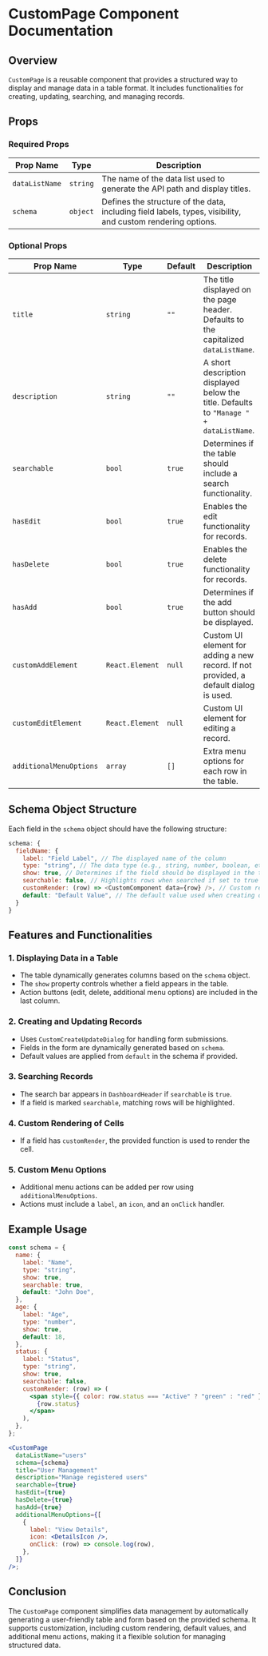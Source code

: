 # CustomPage Component Documentation

## Overview

`CustomPage` is a reusable component that provides a structured way to display and manage data in a table format. It includes functionalities for creating, updating, searching, and managing records.

## Props

### Required Props

| Prop Name      | Type     | Description                                                                                                 |
| -------------- | -------- | ----------------------------------------------------------------------------------------------------------- |
| `dataListName` | `string` | The name of the data list used to generate the API path and display titles.                                 |
| `schema`       | `object` | Defines the structure of the data, including field labels, types, visibility, and custom rendering options. |

### Optional Props

| Prop Name               | Type            | Default | Description                                                                            |
| ----------------------- | --------------- | ------- | -------------------------------------------------------------------------------------- |
| `title`                 | `string`        | `""`    | The title displayed on the page header. Defaults to the capitalized `dataListName`.    |
| `description`           | `string`        | `""`    | A short description displayed below the title. Defaults to `"Manage " + dataListName`. |
| `searchable`            | `bool`          | `true`  | Determines if the table should include a search functionality.                         |
| `hasEdit`               | `bool`          | `true`  | Enables the edit functionality for records.                                            |
| `hasDelete`             | `bool`          | `true`  | Enables the delete functionality for records.                                          |
| `hasAdd`                | `bool`          | `true`  | Determines if the add button should be displayed.                                      |
| `customAddElement`      | `React.Element` | `null`  | Custom UI element for adding a new record. If not provided, a default dialog is used.  |
| `customEditElement`     | `React.Element` | `null`  | Custom UI element for editing a record.                                                |
| `additionalMenuOptions` | `array`         | `[]`    | Extra menu options for each row in the table.                                          |

## Schema Object Structure

Each field in the `schema` object should have the following structure:

```js
schema: {
  fieldName: {
    label: "Field Label", // The displayed name of the column
    type: "string", // The data type (e.g., string, number, boolean, etc.)
    show: true, // Determines if the field should be displayed in the table
    searchable: false, // Highlights rows when searched if set to true
    customRender: (row) => <CustomComponent data={row} />, // Custom rendering logic for the field
    default: "Default Value", // The default value used when creating or updating records
  }
}
```

## Features and Functionalities

### 1. **Displaying Data in a Table**

- The table dynamically generates columns based on the `schema` object.
- The `show` property controls whether a field appears in the table.
- Action buttons (edit, delete, additional menu options) are included in the last column.

### 2. **Creating and Updating Records**

- Uses `CustomCreateUpdateDialog` for handling form submissions.
- Fields in the form are dynamically generated based on `schema`.
- Default values are applied from `default` in the schema if provided.

### 3. **Searching Records**

- The search bar appears in `DashboardHeader` if `searchable` is `true`.
- If a field is marked `searchable`, matching rows will be highlighted.

### 4. **Custom Rendering of Cells**

- If a field has `customRender`, the provided function is used to render the cell.

### 5. **Custom Menu Options**

- Additional menu actions can be added per row using `additionalMenuOptions`.
- Actions must include a `label`, an `icon`, and an `onClick` handler.

## Example Usage

```jsx
const schema = {
  name: {
    label: "Name",
    type: "string",
    show: true,
    searchable: true,
    default: "John Doe",
  },
  age: {
    label: "Age",
    type: "number",
    show: true,
    default: 18,
  },
  status: {
    label: "Status",
    type: "string",
    show: true,
    searchable: false,
    customRender: (row) => (
      <span style={{ color: row.status === "Active" ? "green" : "red" }}>
        {row.status}
      </span>
    ),
  },
};

<CustomPage
  dataListName="users"
  schema={schema}
  title="User Management"
  description="Manage registered users"
  searchable={true}
  hasEdit={true}
  hasDelete={true}
  hasAdd={true}
  additionalMenuOptions={[
    {
      label: "View Details",
      icon: <DetailsIcon />,
      onClick: (row) => console.log(row),
    },
  ]}
/>;
```

## Conclusion

The `CustomPage` component simplifies data management by automatically generating a user-friendly table and form based on the provided schema. It supports customization, including custom rendering, default values, and additional menu actions, making it a flexible solution for managing structured data.
